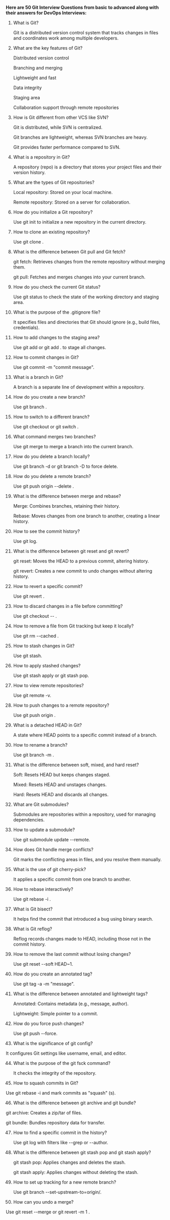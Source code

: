 **Here are 50 Git Interview Questions from basic to advanced along with their answers for DevOps Interviews:**

1. What is Git?

   Git is a distributed version control system that tracks changes in files and coordinates work among multiple developers.

2. What are the key features of Git?

   Distributed version control
   
   Branching and merging
   
   Lightweight and fast
   
   Data integrity
   
   Staging area
   
   Collaboration support through remote repositories
   
3. How is Git different from other VCS like SVN?

   Git is distributed, while SVN is centralized.

   Git branches are lightweight, whereas SVN branches are heavy.
   
   Git provides faster performance compared to SVN.
   
4. What is a repository in Git?
   
   A repository (repo) is a directory that stores your project files and their version history.

5. What are the types of Git repositories?

   Local repository: Stored on your local machine.

   Remote repository: Stored on a server for collaboration.

6. How do you initialize a Git repository?
   
   Use git init to initialize a new repository in the current directory.

7. How to clone an existing repository?
   
   Use git clone <repository-url>.

8. What is the difference between Git pull and Git fetch?

   git fetch: Retrieves changes from the remote repository without merging them.
   
   git pull: Fetches and merges changes into your current branch.
   
9. How do you check the current Git status?
    
   Use git status to check the state of the working directory and staging area.

10. What is the purpose of the .gitignore file?
    
    It specifies files and directories that Git should ignore (e.g., build files, credentials).

11. How to add changes to the staging area?
    
    Use git add <file> or git add . to stage all changes.

12. How to commit changes in Git?

    Use git commit -m "commit message".

13. What is a branch in Git?

    A branch is a separate line of development within a repository.

14. How do you create a new branch?
    
    Use git branch <branch-name>.

15. How to switch to a different branch?

    Use git checkout <branch-name> or git switch <branch-name>.

16. What command merges two branches?

    Use git merge <branch-name> to merge a branch into the current branch.

17. How do you delete a branch locally?

    Use git branch -d <branch-name> or git branch -D <branch-name> to force delete.

18. How do you delete a remote branch?
    
    Use git push origin --delete <branch-name>.

19. What is the difference between merge and rebase?

    Merge: Combines branches, retaining their history.
    
    Rebase: Moves changes from one branch to another, creating a linear history.
    
20. How to see the commit history?

    Use git log.

21. What is the difference between git reset and git revert?

    git reset: Moves the HEAD to a previous commit, altering history.
    
    git revert: Creates a new commit to undo changes without altering history.
    
22. How to revert a specific commit?

    Use git revert <commit-hash>.

23. How to discard changes in a file before committing?

    Use git checkout -- <file>.

24. How to remove a file from Git tracking but keep it locally?

    Use git rm --cached <file>.

25. How to stash changes in Git?

    Use git stash.

26. How to apply stashed changes?

    Use git stash apply or git stash pop.

27. How to view remote repositories?
    
    Use git remote -v.

28. How to push changes to a remote repository?
    
    Use git push origin <branch-name>.

29. What is a detached HEAD in Git?
    
    A state where HEAD points to a specific commit instead of a branch.

30. How to rename a branch?

    Use git branch -m <new-branch-name>.

31. What is the difference between soft, mixed, and hard reset?

    Soft: Resets HEAD but keeps changes staged.

    Mixed: Resets HEAD and unstages changes.

    Hard: Resets HEAD and discards all changes.

32. What are Git submodules?
    
    Submodules are repositories within a repository, used for managing dependencies.

33. How to update a submodule?
    
    Use git submodule update --remote.

34. How does Git handle merge conflicts?

    Git marks the conflicting areas in files, and you resolve them manually.

35. What is the use of git cherry-pick?

    It applies a specific commit from one branch to another.

36. How to rebase interactively?

    Use git rebase -i <base-branch>.

37. What is Git bisect?
    
    It helps find the commit that introduced a bug using binary search.

38. What is Git reflog?

    Reflog records changes made to HEAD, including those not in the commit history.

39. How to remove the last commit without losing changes?
    
    Use git reset --soft HEAD~1.

40. How do you create an annotated tag?

    Use git tag -a <tag-name> -m "message".

41. What is the difference between annotated and lightweight tags?

    Annotated: Contains metadata (e.g., message, author).
    
    Lightweight: Simple pointer to a commit.
    
42. How do you force push changes?
    
    Use git push --force.

43. What is the significance of git config?
    
   It configures Git settings like username, email, and editor.

44. What is the purpose of the git fsck command?

    It checks the integrity of the repository.

45. How to squash commits in Git?
    
   Use git rebase -i and mark commits as "squash" (s).

46. What is the difference between git archive and git bundle?

   git archive: Creates a zip/tar of files.

   git bundle: Bundles repository data for transfer.

47. How to find a specific commit in the history?
    
    Use git log with filters like --grep or --author.

48. What is the difference between git stash pop and git stash apply?

    git stash pop: Applies changes and deletes the stash.
    
    git stash apply: Applies changes without deleting the stash.
    
49. How to set up tracking for a new remote branch?

    Use git branch --set-upstream-to=origin/<branch-name>.

50. How can you undo a merge?

   Use git reset --merge or git revert -m 1 <merge-commit-hash>.
